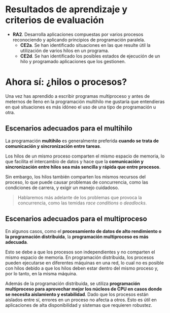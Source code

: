 # Resultados de aprendizaje y criterios de evaluación

- **RA2**. Desarrolla aplicaciones compuestas por varios procesos reconociendo y aplicando principios de programación paralela.
  - **CE2a**. Se han identificado situaciones en las que resulte útil la utilización de varios hilos en un programa.
  - **CE2d**. Se han identificado los posibles estados de ejecución de un hilo y programado aplicaciones que los gestionen.

# Ahora sí: ¿hilos o procesos?

Una vez has aprendido a escribir programas multiproceso y antes de meternos de lleno en la programación multihilo me gustaría que entendieras en qué situaciones es más idóneo el uso de una tipo de programación u otra.

## Escenarios adecuados para el multihilo

La programación **multihilo** es generalmente preferida **cuando se trata de comunicación y sincronización entre tareas**.

Los hilos de un mismo proceso comparten el mismo espacio de memoria, lo que facilita el intercambio de datos y hace que la **comunicación y sincronización entre hilos sea más sencilla y rápida que entre procesos**.

Sin embargo, los hilos también comparten los mismos recursos del proceso, lo que puede causar problemas de concurrencia, como las condiciones de carrera, y exigir un manejo cuidadoso.

> Hablaremos más adelante de los problemas que provoca la concurrencia, como las temidas *race conditions* o *deadlocks*.

## Escenarios adecuados para el multiproceso

En algunos casos, como el **procesamiento de datos de alto rendimiento o la programación distribuida**, la **programación multiproceso es más adecuada**.

Esto se debe a que los procesos son independientes y no comparten el mismo espacio de memoria. En programación distribuida, los procesos pueden ejecutarse en diferentes máquinas en una red, lo cual no es posible con hilos debido a que los hilos deben estar dentro del mismo proceso y, por lo tanto, en la misma máquina.

Además de la programación distribuida, se utiliza **programación multiproceso para aprovechar mejor los núcleos de CPU en casos donde se necesita aislamiento y estabilidad**. Dado que los procesos están aislados entre sí, errores en un proceso no afecta a otros. Esto es útil en aplicaciones de alta disponibilidad y sistemas que requieren robustez.
